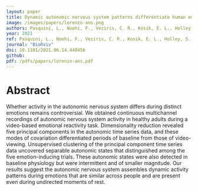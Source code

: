 ```yaml
---
layout: paper
title: Dynamic autonomic nervous system patterns differentiate human emotions and manifest in resting physiology.
image: /images/papers/lorenzo-ans.png
authors: Pasquini, L., Noohi, F., Veziris, C. R., Kosik, E. L., Holley, S. R., Lee, A., ... & Sturm, V. E. 
year: 2021
ref: Pasquini, L., Noohi, F., Veziris, C. R., Kosik, E. L., Holley, S. R., Lee, A., ... & Sturm, V. E. (2021) BioRxiv 
journal: "BioRxiv"
doi: 10.1101/2021.06.14.448456
github: 
pdf: /pdfs/papers/lorenzo-ans.pdf
---
```


# Abstract
Whether activity in the autonomic nervous system differs during distinct emotions remains controversial. We obtained continuous multichannel recordings of autonomic nervous system activity in healthy adults during a video-based emotional reactivity task. Dimensionality reduction revealed five principal components in the autonomic time series data, and these modes of covariation differentiated periods of baseline from those of video-viewing. Unsupervised clustering of the principal component time series data uncovered separable autonomic states that distinguished among the five emotion-inducing trials. These autonomic states were also detected in baseline physiology but were intermittent and of smaller magnitude. Our results suggest the autonomic nervous system assembles dynamic activity patterns during emotions that are similar across people and are present even during undirected moments of rest.

